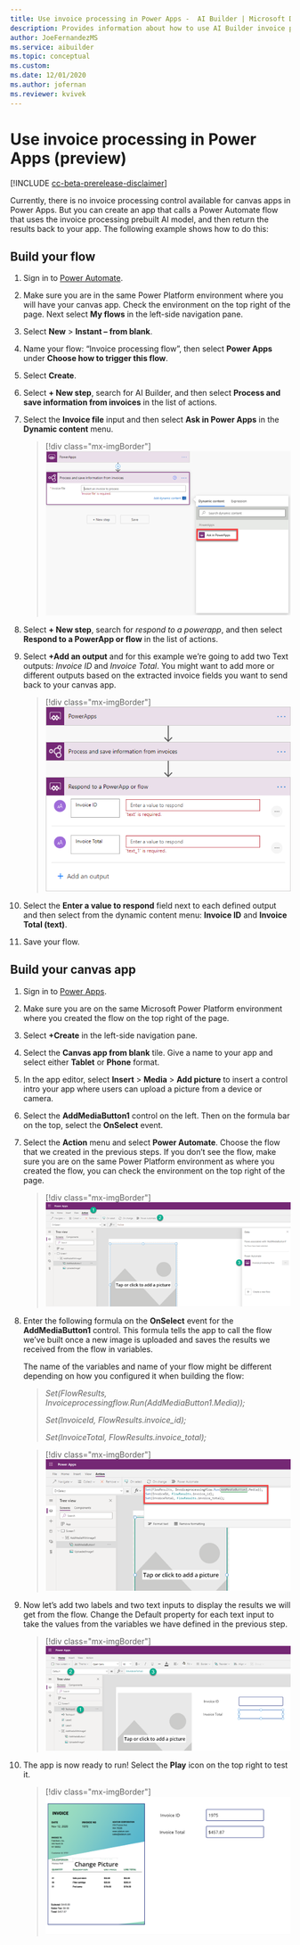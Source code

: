 ```yaml
---
title: Use invoice processing in Power Apps -  AI Builder | Microsoft Docs
description: Provides information about how to use AI Builder invoice processing in Power Apps.
author: JoeFernandezMS
ms.service: aibuilder
ms.topic: conceptual
ms.custom: 
ms.date: 12/01/2020
ms.author: jofernan
ms.reviewer: kvivek
---
```


# Use invoice processing in Power Apps (preview)

[!INCLUDE [cc-beta-prerelease-disclaimer](includes/cc-beta-prerelease-disclaimer.md)]

Currently, there is no invoice processing control available for canvas apps in Power Apps. But you can create an app that calls a Power Automate flow that uses the invoice processing prebuilt AI model, and then return the results back to your app. The following example shows how to do this:

## Build your flow

1. Sign in to [Power Automate](https://flow.microsoft.com).
1. Make sure you are in the same Power Platform environment where you will have your canvas app. Check the environment on the top right of the page. Next select **My flows** in the left-side navigation pane.
1. Select **New** > **Instant – from blank**.
1. Name your flow: “Invoice processing flow”, then select **Power Apps** under **Choose how to trigger this flow**.
1. Select **Create**.
1. Select **+ New step**, search for AI Builder, and then select **Process and save information from invoices** in the list of actions.
1. Select the **Invoice file** input and then select **Ask in Power Apps** in the **Dynamic content** menu.
   > [!div class="mx-imgBorder"]
   > ![Process and save information](media/flow-process-and-save.png "Choose dynamic content")

1. Select **+ New step**, search for *respond to a powerapp*, and then select **Respond to a PowerApp or flow** in the list of actions.
1. Select **+Add an output** and for this example we’re going to add two Text outputs: *Invoice ID* and *Invoice Total*. You might want to add more or different outputs based on the extracted invoice fields you want to send back to your canvas app.
   > [!div class="mx-imgBorder"]
   > ![Respond to a Power App tile](media/flow-respond-to-power-app.png "Configure the 'Respond to Power App' screen")

1. Select the **Enter a value to respond** field next to each defined output and then select from the dynamic content menu: **Invoice ID** and **Invoice Total (text)**.
1. Save your flow. 

## Build your canvas app

1. Sign in to [Power Apps](https://make.powerapps.com/). 
1. Make sure you are on the same Microsoft Power Platform environment where you created the flow on the top right of the page. 
1. Select **+Create** in the left-side navigation pane.
1. Select the **Canvas app from blank** tile. Give a name to your app and select either **Tablet** or **Phone** format.
1. In the app editor, select **Insert** > **Media** > **Add picture** to insert a control intro your app where users can upload a picture from a device or  camera.
1. Select the **AddMediaButton1** control on the left.  Then on the formula bar on the top, select the **OnSelect** event. 


1. Select the **Action** menu and select **Power Automate**. Choose the flow that we created in the previous steps. If you don’t see the flow, make sure you are on the same Power Platform environment as where you created the flow, you can check the environment on the top right of the page.
   > [!div class="mx-imgBorder"]
   > ![Action menu](media/canvas-app-action-menu.png "Select the 'Action' menu")

1. Enter the following formula on the **OnSelect** event for the **AddMediaButton1** control. This formula tells the app to call the flow we’ve built once a new image is uploaded and saves the results we received from the flow in variables.

   The name of the variables and name of your flow might be different depending on how you configured it when building the flow:

   > *Set(FlowResults, Invoiceprocessingflow.Run(AddMediaButton1.Media));*
   >
   > *Set(InvoiceId, FlowResults.invoice_id);*
   >
   > *Set(InvoiceTotal, FlowResults.invoice_total);*

   > [!div class="mx-imgBorder"]
   > ![Formula menu](media/canvas-app-formula.png "Enter the formula")

1. Now let’s add two labels and two text inputs to display the results we will get from the flow. Change the Default property for each text input to take the values from the variables we have defined in the previous step.
   > [!div class="mx-imgBorder"]
   > ![Add labels and text inputs](media/canvas-app-add-labels.png "Add two labels and two text inputs")

1. The app is now ready to run! Select the **Play** icon on the top right to test it.
   > [!div class="mx-imgBorder"]
   > ![Finished app](media/canvas-app-done.png "Finished app screen")
